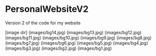 # PersonalWebsiteV2
 Version 2 of the code for my website



[image dir]
(images/bg14.jpg)
(images/bg13.jpg)
(images/bg12.jpg)
(images/bg11.jpg)
(images/bg10.jpg)
(images/bg9.jpg)
(images/bg8.jpg)
(images/bg7.jpg)
(images/bg6.jpg)
(images/bg5.jpg)
(images/bg4.jpg)
(images/bg3.jpg)
(images/bg2.jpg)
(images/bg1.jpg)
